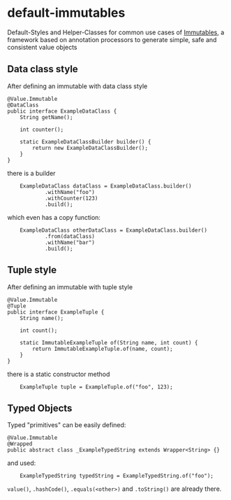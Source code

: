 # default-immutables

Default-Styles and Helper-Classes for common use cases of [Immutables](http://immutables.github.io/), a framework based on annotation processors to generate simple, safe and consistent value objects

## Data class style

After defining an immutable with data class style
```
@Value.Immutable
@DataClass
public interface ExampleDataClass {
    String getName();

    int counter();

    static ExampleDataClassBuilder builder() {
        return new ExampleDataClassBuilder();
    }
}
```
there is a builder
```
    ExampleDataClass dataClass = ExampleDataClass.builder()
            .withName("foo")
            .withCounter(123)
            .build();
```
which even has a copy function:
```
    ExampleDataClass otherDataClass = ExampleDataClass.builder()
            .from(dataClass)
            .withName("bar")
            .build();
```

## Tuple style

After defining an immutable with tuple style
```
@Value.Immutable
@Tuple
public interface ExampleTuple {
    String name();

    int count();

    static ImmutableExampleTuple of(String name, int count) {
        return ImmutableExampleTuple.of(name, count);
    }
}
```

there is a static constructor method

```
    ExampleTuple tuple = ExampleTuple.of("foo", 123);
```

## Typed Objects

Typed "primitives" can be easily defined:

```
@Value.Immutable
@Wrapped
public abstract class _ExampleTypedString extends Wrapper<String> {}
```

and used:
```
    ExampleTypedString typedString = ExampleTypedString.of("foo");
```

`value()`, `.hashCode()`, `.equals(<other>)` and `.toString()` are already there.

